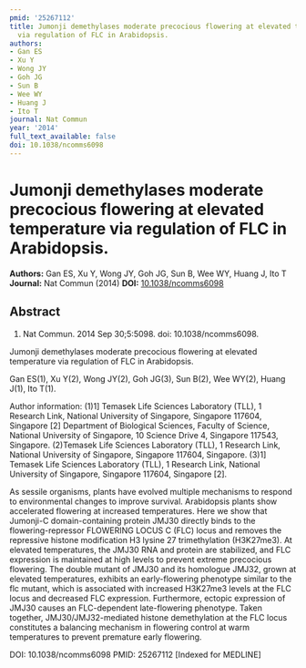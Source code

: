 ```yaml
---
pmid: '25267112'
title: Jumonji demethylases moderate precocious flowering at elevated temperature
  via regulation of FLC in Arabidopsis.
authors:
- Gan ES
- Xu Y
- Wong JY
- Goh JG
- Sun B
- Wee WY
- Huang J
- Ito T
journal: Nat Commun
year: '2014'
full_text_available: false
doi: 10.1038/ncomms6098
---
```


# Jumonji demethylases moderate precocious flowering at elevated temperature via regulation of FLC in Arabidopsis.
**Authors:** Gan ES, Xu Y, Wong JY, Goh JG, Sun B, Wee WY, Huang J, Ito T
**Journal:** Nat Commun (2014)
**DOI:** [10.1038/ncomms6098](https://doi.org/10.1038/ncomms6098)

## Abstract

1. Nat Commun. 2014 Sep 30;5:5098. doi: 10.1038/ncomms6098.

Jumonji demethylases moderate precocious flowering at elevated temperature via 
regulation of FLC in Arabidopsis.

Gan ES(1), Xu Y(2), Wong JY(2), Goh JG(3), Sun B(2), Wee WY(2), Huang J(1), Ito 
T(1).

Author information:
(1)1] Temasek Life Sciences Laboratory (TLL), 1 Research Link, National 
University of Singapore, Singapore 117604, Singapore [2] Department of 
Biological Sciences, Faculty of Science, National University of Singapore, 10 
Science Drive 4, Singapore 117543, Singapore.
(2)Temasek Life Sciences Laboratory (TLL), 1 Research Link, National University 
of Singapore, Singapore 117604, Singapore.
(3)1] Temasek Life Sciences Laboratory (TLL), 1 Research Link, National 
University of Singapore, Singapore 117604, Singapore [2].

As sessile organisms, plants have evolved multiple mechanisms to respond to 
environmental changes to improve survival. Arabidopsis plants show accelerated 
flowering at increased temperatures. Here we show that Jumonji-C 
domain-containing protein JMJ30 directly binds to the flowering-repressor 
FLOWERING LOCUS C (FLC) locus and removes the repressive histone modification H3 
lysine 27 trimethylation (H3K27me3). At elevated temperatures, the JMJ30 RNA and 
protein are stabilized, and FLC expression is maintained at high levels to 
prevent extreme precocious flowering. The double mutant of JMJ30 and its 
homologue JMJ32, grown at elevated temperatures, exhibits an early-flowering 
phenotype similar to the flc mutant, which is associated with increased H3K27me3 
levels at the FLC locus and decreased FLC expression. Furthermore, ectopic 
expression of JMJ30 causes an FLC-dependent late-flowering phenotype. Taken 
together, JMJ30/JMJ32-mediated histone demethylation at the FLC locus 
constitutes a balancing mechanism in flowering control at warm temperatures to 
prevent premature early flowering.

DOI: 10.1038/ncomms6098
PMID: 25267112 [Indexed for MEDLINE]
